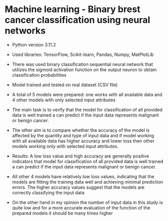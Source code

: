 # Machine learning - Binary brest cancer classification using neural networks

* Python version 3.11.2
* Used libraries: TensorFlow, Scikit-learn, Pandas, Numpy, MatPlotLib
* There was used binary classification sequential neural network that utilizes the sigmoid activation function on the output neuron to obtain classification probabilities
* Model trained and tested on real dataset (CSV file)
* A total of 5 models were prepared: one works with all available data and 4 other models with only selected input attributes

* The main task is to verify that the model for classification of all provided data is well trained a can predict if the input data represents malignant or benign cancer.
* The other aim is to compare whether the accuracy of the model is affected by the quantity and type of input data and if model working with all available data has higher accuracy and lower loss then other models working only with selected input attributes.

* Results: A low loss value and high accuracy are generally positive indicators that model for classification of all provided data is well trained a can predict if the input data represents malignant or benign cancer.
* All other 4 models have relatively low loss values, indicating that the models are fitting the training data well and achieving minimal prediction errors. The higher accuracy values suggest that the models are correctly classifying the input data

* On the other hand in my opinion the number of input data in this study is quite low and for a more accurate evaluation of the function of the prepared models it should be many times higher

